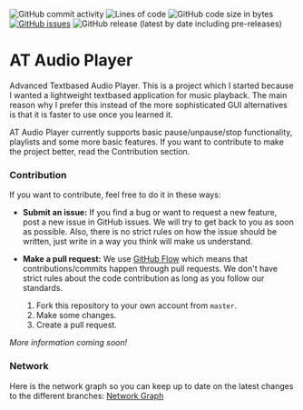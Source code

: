 ![GitHub commit activity](https://img.shields.io/github/commit-activity/w/IsakTheHacker/AT-Audio-Player)
![Lines of code](https://img.shields.io/tokei/lines/github/IsakTheHacker/AT-Audio-Player)
![GitHub code size in bytes](https://img.shields.io/github/languages/code-size/IsakTheHacker/AT-Audio-Player)
[![GitHub issues](https://img.shields.io/github/issues/IsakTheHacker/AT-Audio-Player)](https://github.com/IsakTheHacker/AT-Audio-Player/issues)
![GitHub release (latest by date including pre-releases)](https://img.shields.io/github/v/release/IsakTheHacker/AT-Audio-Player?include_prereleases)

# AT Audio Player
Advanced Textbased Audio Player. This is a project which I started because I wanted a lightweight textbased application for music playback. The main reason why I prefer this instead of the more sophisticated GUI alternatives is that it is faster to use once you learned it.

AT Audio Player currently supports basic pause/unpause/stop functionality, playlists and some more basic features. If you want to contribute to make the project better, read the Contribution section.

### Contribution
If you want to contribute, feel free to do it in these ways:
- **Submit an issue:** If you find a bug or want to request a new feature, post a new issue in GitHub issues. We will try to get back to you as soon as possible. Also, there is no strict rules on how the issue should be written, just write in a way you think will make us understand.
- **Make a pull request:** We use [GitHub Flow](https://guides.github.com/introduction/flow/index.html) which means that contributions/commits happen through pull requests. We don't have strict rules about the code contribution as long as you follow our standards.

  1. Fork this repository to your own account from `master`.
  2. Make some changes.
  3. Create a pull request.

*More information coming soon!*

### Network
Here is the network graph so you can keep up to date on the latest changes to the different branches:
[Network Graph](https://github.com/IsakTheHacker/AT-Audio-Player/network)